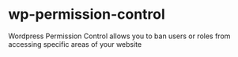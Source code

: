# wp-permission-control
Wordpress Permission Control allows you to ban users or roles from accessing specific areas of your website
